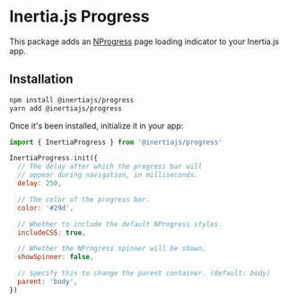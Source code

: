 # Inertia.js Progress

This package adds an [NProgress](https://ricostacruz.com/nprogress/) page loading indicator to your Inertia.js app.

## Installation

```bash
npm install @inertiajs/progress
yarn add @inertiajs/progress
```

Once it's been installed, initialize it in your app:

```js
import { InertiaProgress } from '@inertiajs/progress'

InertiaProgress.init({
  // The delay after which the progress bar will
  // appear during navigation, in milliseconds.
  delay: 250,

  // The color of the progress bar.
  color: '#29d',

  // Whether to include the default NProgress styles.
  includeCSS: true,

  // Whether the NProgress spinner will be shown.
  showSpinner: false,

  // Specify this to change the parent container. (default: body)
  parent: 'body',
})
```

